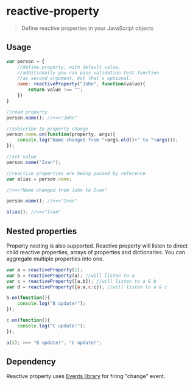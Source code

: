 # reactive-property

> Define reactive properties in your JavaScript objects

## Usage

```js
var person = {
    //define property, with default value,
    //additionally you can pass validation test function
    //as second argument, but that's optional.
    name: reactiveProperty("John", function(value){
        return value !== "";
    })
}

//read property
person.name(); //>>>"John"

//subscribe to property change
person.name.on(function(property, args){
    console.log("Name changed from "+args.old()+" to "+args());
});

//set value
person.name("Ivan");

//reactive properties are being passed by reference
var alias = person.name;

//>>>"Name changed from John to Ivan"

person.name(); //>>>"Ivan"

alias(); //>>>"Ivan"
```

## Nested properties
Property nesting is also supported. Reactive property will listen to direct child reactive properties, arrays of properties and dictionaries.
You can aggregate multiple properties into one.
```js
var a = reactiveProperty(1);
var b = reactiveProperty(a); //will listen to a
var c = reactiveProperty([a,b]); //will listen to a & b
var d = reactiveProperty({a:a,c:c}); //will listen to a & c

b.on(function(){
    console.log("B update!");
});

c.on(function(){
    console.log("C update!");
});

a(3); >>> "B update!", "C update!";
```

## Dependency

Reactive property uses [Events library](https://github.com/narushevich/events) for firing "change" event.